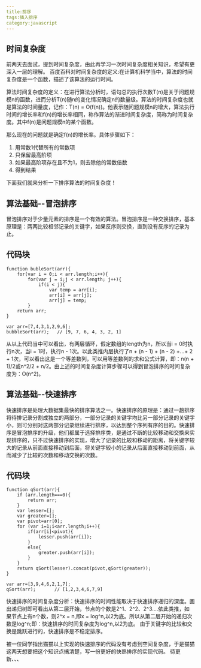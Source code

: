 ```yaml
---
title:排序
tags:插入排序
category:javascript
---
```


## 时间复杂度
前两天去面试，提到时间复杂度，由此再学习一次时间复杂度相关知识，希望有更深入一层的理解。
百度百科对时间复杂度的定义:在计算机科学当中，算法的时间复杂度是一个函数，描述了该算法的运行时间。

算法时间复杂度的定义：在进行算法分析时，语句总的执行次数T(n)是关于问题规模n的函数，进而分析T(n)随n的变化情况确定n的数量级。算法的时间复杂度也就是算法的时间量度，记作：T(n) = O(f(n))。他表示随问题规模n的增大，算法执行时间的增长率和f(n)的增长率相同，称作算法的渐进时间复杂度，简称为时间复杂度。其中f(n)是问题规模n的某个函数。

那么现在的问题就是确定f(n)的增长率。具体步骤如下：

1. 用常数1代替所有的常数项
2. 只保留最高阶项
3. 如果最高阶项存在且不为1，则去除他的常数倍数
4. 得到结果

下面我们就来分析一下排序算法的时间复杂度！

## 算法基础--冒泡排序

冒泡排序对于少量元素的排序是一个有效的算法。冒泡排序是一种交换排序，基本原理是：两两比较相邻记录的关键字，如果反序则交换，直到没有反序的记录为止。

## 代码块

```
function bubleSort(arr){
	for(var i = 0;i < arr.length;i++){
		for(var j = i;j < arr.length; j++){
			if(i < j){
				var temp = arr[i];
				arr[i] = arr[j];
				arr[j] = temp;
		}
	return arr;    
}

var arr=[7,4,3,1,2,9,6];
bubbleSort(arr);   // [9, 7, 6, 4, 3, 2, 1]
```

从以上代码当中可以看出，有两层循环，假定数组的length为n，所以当i = 0时执行n次，当i = 1时，执行n - 1次。以此类推内层执行了n + (n - 1) + (n - 2) +...+ 2 + 1次，可以看出这是一个等差数列，可以用等差数列的求和公式计算，即：n(n + 1)/2或n^2/2 + n/2。由上述的时间复杂度计算步骤可以得到冒泡排序的时间复杂度为：O(n^2)。


## 算法基础--快速排序

快速排序是处理大数据集最快的排序算法之一。快速排序的原理是：通过一趟排序将待排记录分割成独立的两部分，一部分记录的关键字均比另一部分记录的关键字小，则可分别对这两部分记录继续进行排序，以达到整个序列有序的目的。快速排序是冒泡排序的升级，他们都属于选择排序类，是通过不断的比较移动和交换来实现排序的，只不过快速排序的实现，增大了记录的比较和移动的距离，将关键字较大的记录从前面直接移动到后面，将关键字较小的记录从后面直接移动到前面，从而减少了比较的次数和移动交换的次数。

## 代码块

```
function qSort(arr){
	if (arr.length===0){
		return arr;
	}
	var lesser=[];
	var greater=[];
	var pivot=arr[0];
	for (var i=1;i<arr.length;i++){
		if(arr[i]<pivot){
			lesser.push(arr[i]);
		}
		else{
			greater.push(arr[i]);
		}
	}
	return qSort(lesser).concat(pivot,qSort(greater));
}

var arr=[3,9,4,6,2,1,7];
qSort(arr);       // [1,2,3,4,6,7,9]

```

快速排序的时间复杂度分析：快速排序的时间性能取决于快速排序递归的深度。画出递归树即可看出从第二层开始，节点的个数是2^1、2^2、2^3....依此类推，如果节点上有n个数，则2^x = n,即x = log^n,以2为底。所以从第二层开始的递归次数是log^n;即：快速排序的时间复杂度为log^n,以2为底。
由于关键字的比较和交换是跳跃进行的，快速排序是不稳定排序。

被一位同学指出猫猫以上实现的快速排序的代码没有考虑到空间复杂度，于是猫猫这两天想要把这个知识点搞清楚，写一份更好的快熟排序的实现代码。
待更新、、、
